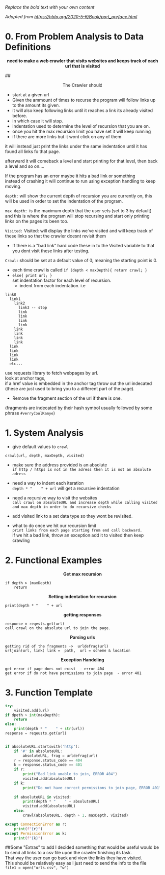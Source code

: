 *Replace the bold text with your own content*

*Adapted from https://htdp.org/2020-5-6/Book/part_preface.html*

# 0.  From Problem Analysis to Data Definitions
**<center>need to make a web crawler that visits websites and keeps track of each url that is visited**</center>  

##<center>The Crawler should</center>
*  start at a given url  
* Given the ammount of times to recurse the program will follow links up to the amount its given.
*   it will also keep following links until it reaches a link its already visited before.   
*  in which case it will stop.   
*  indentation used to determine the level of recursion that you are on.
*  once you hit the max recursion limit you have set it will keep running  
*  if there are more links but it wont click on any of them  

it will instead just print the links under the same indentation until it has found all links fo that page.
   
afterward it will comeback a level and start printing for that level, then back a level and so on....   

If the program has an error maybe it hits a bad link or something   
instead of crashing it will continue to run using exception handling to keep moving.

`depth:` will show the current depth of recursion you are currently on, this will be used in order to set the indentation of the program.  

`max depth: `is the maximum depth that the user sets (set to 3 by default) and this is where the program will stop recursing and start only printing links on the pages its been too.   

`Visited:` Visited: will display the links we've visited and will keep track of these links so that the crawler doesnt revisit them
 - If there is a "bad link" hard code these in to the Visited variable to that you dont visit these links after testing.  

`Crawl:` should be set at a default value of 0, meaning the starting point is 0.  
  - each time crawl is called `if (depth < maxDepth){ return crawl; }`   
  - `else{ print url; }`  
set indentation factor for each level of recursion.  
    - indent from each indentation. i.e 
  ```
  link0
    link1
      link2
        link3 -- stop 
        link
        link
        link
        link
      link
      link
      link
      link
    link
    link
    link
    link
    etc...    
```
use requests library to fetch webpages by url.   
look at anchor tags,   
if a href value is embedded in the anchor tag throw out the url indecated  
(these are just used to bring you to a different part of the page).  

- Remove the fragment section of the url if there is one.  
  
(fragments are indecated by their hash symbol usually followed by some phrase `#verryCoolKanye`)
# 1.  System Analysis
* give default values to `crawl`
```
crawl(url, depth, maxDepth, visited) 
```

* make sure the address provided is an absolute  
`if http / https is not in the adress then it is not an absolute adress `  
  

* need a way to indent each iteration  
`depth * "    " + url` will get a recursive indentation 
  

* need a recursive way to visit the websites  
`call crawl on absoluteURL and increase depth while calling visited and max depth in order to do recursive checks`
  
* add visited link to a set data type so they wont be revisited.   


* what to do once we hit our recursion limit  
`print links from each page starting from end call backward.`  
  if we hit a bad link, throw an exception add it to visited then keep crawling   
  
  




# 2.  Functional Examples
**<center>Get max recursion</center>**
```
if depth > (maxDepth)
    return
```

**<center>Setting indentation for recursion</center>**
```
print(depth * "    " + url
```
**<center>getting responses</center>**
```
response = reqests.get(url)
call crawl on the absolute url to join the page. 
```
**<center>Parsing urls</center>**
```
getting rid of the fragments ->  urldefrag(url) 
urljoin(url, link) link =  path,  url = scheme & location
```
**<center> Exception Handeling </center>**
```
get error if page does not exist  - error 404 
get error if do not have permissions to join page  - error 401
```




# 3.  Function Template

```python
try: 
    visited.add(url)
if dpeth > int(maxDepth):
    return
else: 
    print(depth * "    " + str(url))
response = reqeusts.get(url)


if absoluteURL.startswith('http'):
    if '#' in absoluteURL:
        absoluteURL, frag = urldefrag(url)
    r = response.status_code == 404
    k = response.status_code == 401
    if r:
        print("Bad link unable to join, ERROR 404")
        visited.add(absoluteURL)
    if k:
        print("Do not have correct permissions to join page, ERROR 401")
    
    if absoluteURL in visited:
        print(depth * "    " + absoluteURL)
        visited.add(absoluteURL)
    else:
        crawl(absoluteURL, depth + 1, maxDepth, visited)

except ConnectionError as r:
    print(f"{r}")
except PermissionError as k:
    print(f"{k}")
```


##Some "Extras" to add
I decided something that would be useful would be to send all links to a csv file upon the crawler finishing its task.  
That way the user can go back and view the links they have visited.  
This should be relatively easy as I just need to send the info to the file  
`file1 = open("urls.csv", "w")` 